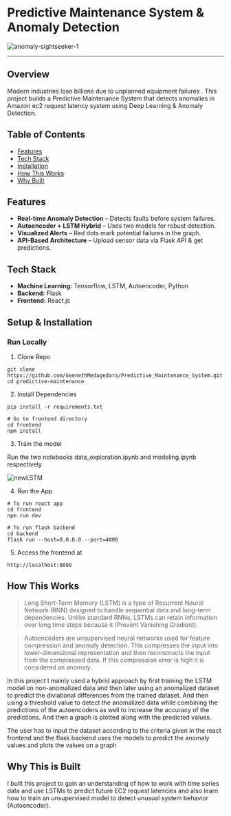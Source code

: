 # Predictive Maintenance System & Anomaly Detection

![anomaly-sightseeker-1](https://github.com/user-attachments/assets/64ab2e51-d106-4235-a95c-2f585358385f)

---
## Overview

Modern industries lose billions due to unplanned equipment failures . This project builds a Predictive Maintenance System that detects anomalies in Amazon ec2 request latency system using Deep Learning & Anomaly Detection.

## Table of Contents

- [Features](#features)
- [Tech Stack](#tech-stack)
- [Installation](#installation)
- [How This Works](#how-this-works)
- [Why Built](#why-this-is-built)

## Features

- **Real-time Anomaly Detection** – Detects faults before system failures.
- **Autoencoder + LSTM Hybrid** – Uses two models for robust detection.
- **Visualized Alerts** – Red dots mark potential failures in the graph.
- **API-Based Architecture** – Upload sensor data via Flask API & get predictions.

## Tech Stack

- **Machine Learning:** Tensorflow, LSTM, Autoencoder, Python
- **Backend:** Flask
- **Frontend:** React.js

## Setup & Installation

### Run Locally

1. Clone Repo

```
git clone https://github.com/GeenethMedagedara/Predictive_Maintenance_System.git
cd predictive-maintenance
```

2. Install Dependencies

```
pip install -r requirements.txt

# Go to frontend directory
cd frontend
npm install
```

3. Train the model

Run the two notebooks data_exploration.ipynb and modeling.ipynb respectively 

![newLSTM](https://github.com/user-attachments/assets/e535379f-b837-40c5-83d2-03849854c915)

4. Run the App
```
# To run react app
cd frontend 
npm run dev

# To run flask backend
cd backend
flask run --host=0.0.0.0 --port=4000
```

5. Access the frontend at
```
http://localhost:8080
```

## How This Works

> Long Short-Term Memory (LSTM) is a type of Recurrent Neural Network (RNN) designed to handle sequential data and long-term dependencies.
> Unlike standard RNNs, LSTMs can retain information over long time steps because it (Prevent Vanishing Gradient).

> Autoencoders are unsupervised neural networks used for feature compression and anomaly detection.
> This compresses the input into lower-dimensional representation and then reconstructs the input from the compressed data.
> If this compression error is high it is considered an anomaly.

In this project I mainly used a hybrid approach by first training the LSTM model on non-anomalized data and then later using an anomalized dataset to predict the diviational differences from the trained dataset. And then using a threshold value to detect the anomalized data while combining the predictions of the autoencoders as well to increase the accuracy of the predictions. And then a graph is plotted along with the predicted values.

The user has to input the dataset according to the criteria given in the react frontend and the flask backend uses the models to predict the anomaly values and plots the values on a graph

## Why This is Built

I built this project to gain an understanding of how to work with time series data and use LSTMs to predict future EC2 request latencies and also learn how to train an unsupervised model to detect unusual system behavior (Autoencoder).
